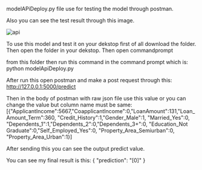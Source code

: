 modelAPiDeploy.py file use for testing the model through postman.

Also you can see the test result through this image.

![api](https://user-images.githubusercontent.com/48857205/172041250-00d6e057-a7ce-4211-81f0-6b72a4046873.PNG)

To use this model and test  it on your dekstop first of all download the folder. Then open the folder in your dekstop. Then open commandprompt

from this folder then run this command in the command prompt which is: python modelApiDeploy.py

After run this open postman and make a post request through this: http://127.0.0.1:5000/predict

Then in the body of postman with raw json file use this value or you can change the value but column name must be same:
[{"ApplicantIncome":5667,"CoapplicantIncome":0,"LoanAmount":131,"Loan_Amount_Term":360, "Credit_History":1,"Gender_Male":1,
       "Married_Yes":0, "Dependents_1":1,"Dependents_2":0,"Dependents_3+":0, "Education_Not Graduate":0,"Self_Employed_Yes":0,
       "Property_Area_Semiurban":0, "Property_Area_Urban":1}]


After sending this you can see the output predict value.

You can see my final result is this: {
    "prediction": "[0]"
}